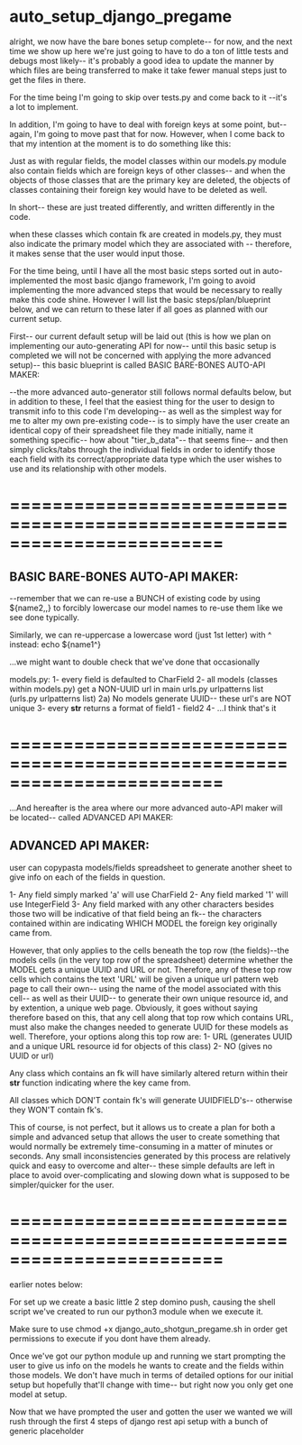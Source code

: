 # auto_setup_django_pregame






alright, we now have the bare bones setup complete-- for now, and the next time
we show up here we're just going to have to do a ton of little tests and
debugs most likely-- it's probably a good idea to update the manner by which
files are being transferred to make it take fewer manual steps just to get the
files in there.














For the time being I'm going to skip over tests.py and come back to it
--it's a lot to implement.

In addition, I'm going to have to deal with foreign keys at some point,
but-- again, I'm going to move past that for now.  However, when I come
back to that my intention at the moment is to do something like this:

Just as with regular fields, the model classes within our models.py module also contain fields which are foreign keys of other classes-- and when the objects of those classes that are the primary key are deleted, the objects of classes containing their foreign key would have to be deleted as well.

In short-- these are just treated differently, and written differently in the code.

when these classes which contain fk are created in models.py, they must also indicate the primary model which they are associated with
-- therefore, it makes sense that the user would input those.

For the time being, until I have all the most basic steps sorted out in auto-implemented the most basic django framework, I'm going to avoid implementing the more advanced steps that would be necessary to really make this code shine.  However I will list the basic steps/plan/blueprint below, and we can return to these later if all goes as planned with our current setup.  


First-- our current default setup will be laid out (this is how we plan on implementing our auto-generating API for now-- until this basic setup is completed we will not be concerned with applying the more advanced setup)-- this basic blueprint is called BASIC BARE-BONES AUTO-API MAKER:

--the more advanced auto-generator still follows normal defaults below, but in addition to these, I feel that the easiest thing for the user to design to transmit info to this code I'm developing-- as well as the simplest way for me to alter my own pre-existing code-- is to simply have the user create an identical copy of their spreadsheet file they made initially, name it something specific-- how about "tier_b_data"-- that seems fine-- and then simply clicks/tabs through the individual fields in order to identify those each field with its correct/appropriate data type which the user wishes to use and its relationship with other models.

========================================================================
========================================================================
BASIC BARE-BONES AUTO-API MAKER:
------------------------------

--remember that we can re-use a BUNCH of existing code by using ${name2,,} to
forcibly lowercase our model names to re-use them like we see done typically.

Similarly, we can re-uppercase a lowercase word (just 1st letter) with ^ instead:
echo ${name1^}

...we might want to double check that we've done that occasionally

models.py:
1- every field is defaulted to CharField
2- all models (classes within models.py) get a NON-UUID url in main urls.py urlpatterns list (urls.py urlpatterns list)
  2a) No models generate UUID-- these url's are NOT unique
3- every __str__ returns a format of field1 - field2
4- ...I think that's it

========================================================================
========================================================================

...And hereafter is the area where our more advanced auto-API maker will be located-- called ADVANCED API MAKER:

ADVANCED API MAKER:
------------------------------

user can copypasta models/fields spreadsheet to generate another sheet to give info on each of the fields in question.

1- Any field simply marked 'a' will use CharField
2- Any field marked '1' will use IntegerField
3- Any field marked with any other characters besides those two will be indicative of that field being an fk-- the characters contained within are indicating WHICH MODEL the foreign key originally came from.


However, that only applies to the cells beneath the top row (the fields)--the models cells (in the very top row of the spreadsheet) determine whether the MODEL gets a unique UUID and URL or not.  Therefore, any of these top row cells which contains the text 'URL' will be given a unique url pattern web page to call their own-- using the name of the model associated with this cell-- as well as their UUID-- to generate their own unique resource id, and by extention, a unique web page.  Obviously, it goes without saying therefore based on this, that any cell along that top row which contains URL, must also make the changes needed to generate UUID for these models as well.  Therefore, your options along this top row are:
1- URL (generates UUID and a unique URL resource id for objects of this class)
2- NO (gives no UUID or url)


Any class which contains an fk will have similarly altered return within their __str__ function indicating where the key came from.

All classes which DON'T contain fk's will generate UUIDFIELD's-- otherwise they WON'T contain fk's.

This of course, is not perfect, but it allows us to create a plan for both a simple and advanced setup that allows the user to create something that would normally be extremely time-consuming in a matter of minutes or seconds.  Any small inconsistencies generated by this process are relatively quick and easy to overcome and alter-- these simple defaults are left in place to avoid over-complicating and slowing down what is supposed to be simpler/quicker for the user.

========================================================================
========================================================================














earlier notes below:




For set up we create a basic little 2 step domino push, causing the shell script we've
created to run our python3 module when we execute it.

Make sure to use chmod +x django_auto_shotgun_pregame.sh in order get permissions
to execute if you dont have them already.



Once we've got our python module up and running we start prompting the user to give us
info on the models he wants to create and the fields within those models.  We don't have
much in terms of detailed options for our initial setup but hopefully that'll change with
time-- but right now you only get one model at setup.


Now that we have prompted the user and gotten the user we wanted we will rush
through the first 4 steps of django rest api setup with a bunch of generic
placeholder
